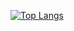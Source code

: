 [![Top Langs](https://github-readme-stats.vercel.app/api/top-langs/?username=oiamo123&theme=radical)](https://github.com/anuraghazra/github-readme-stats)
